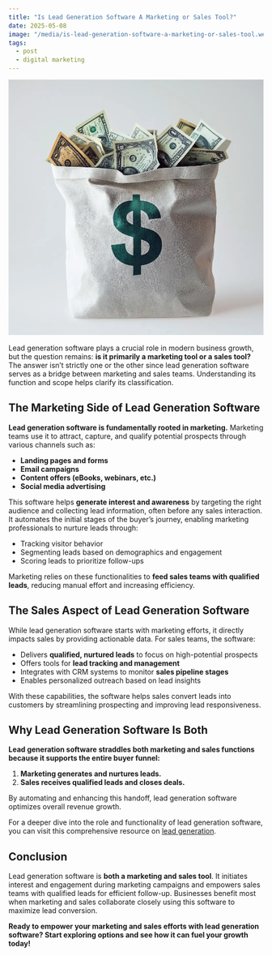 ```yaml
---
title: "Is Lead Generation Software A Marketing or Sales Tool?"
date: 2025-05-08
image: "/media/is-lead-generation-software-a-marketing-or-sales-tool.webp"
tags:
  - post
  - digital marketing
---
```


![Is Lead Generation Software A Marketing or Sales Tool?](/media/is-lead-generation-software-a-marketing-or-sales-tool.webp)

Lead generation software plays a crucial role in modern business growth, but the question remains: **is it primarily a marketing tool or a sales tool?** The answer isn’t strictly one or the other since lead generation software serves as a bridge between marketing and sales teams. Understanding its function and scope helps clarify its classification.

## The Marketing Side of Lead Generation Software

**Lead generation software is fundamentally rooted in marketing.** Marketing teams use it to attract, capture, and qualify potential prospects through various channels such as:

- **Landing pages and forms**
- **Email campaigns**
- **Content offers (eBooks, webinars, etc.)**
- **Social media advertising**

This software helps **generate interest and awareness** by targeting the right audience and collecting lead information, often before any sales interaction. It automates the initial stages of the buyer’s journey, enabling marketing professionals to nurture leads through:

- Tracking visitor behavior
- Segmenting leads based on demographics and engagement
- Scoring leads to prioritize follow-ups

Marketing relies on these functionalities to **feed sales teams with qualified leads**, reducing manual effort and increasing efficiency.

## The Sales Aspect of Lead Generation Software

While lead generation software starts with marketing efforts, it directly impacts sales by providing actionable data. For sales teams, the software:

- Delivers **qualified, nurtured leads** to focus on high-potential prospects
- Offers tools for **lead tracking and management**
- Integrates with CRM systems to monitor **sales pipeline stages**
- Enables personalized outreach based on lead insights

With these capabilities, the software helps sales convert leads into customers by streamlining prospecting and improving lead responsiveness.

## Why Lead Generation Software Is Both

**Lead generation software straddles both marketing and sales functions because it supports the entire buyer funnel:**

1. **Marketing generates and nurtures leads.**  
2. **Sales receives qualified leads and closes deals.**

By automating and enhancing this handoff, lead generation software optimizes overall revenue growth.

For a deeper dive into the role and functionality of lead generation software, you can visit this comprehensive resource on [lead generation](https://leadcraftr.com/posts/lead-generation/).

## Conclusion

Lead generation software is **both a marketing and sales tool**. It initiates interest and engagement during marketing campaigns and empowers sales teams with qualified leads for efficient follow-up. Businesses benefit most when marketing and sales collaborate closely using this software to maximize lead conversion.

**Ready to empower your marketing and sales efforts with lead generation software? Start exploring options and see how it can fuel your growth today!**
